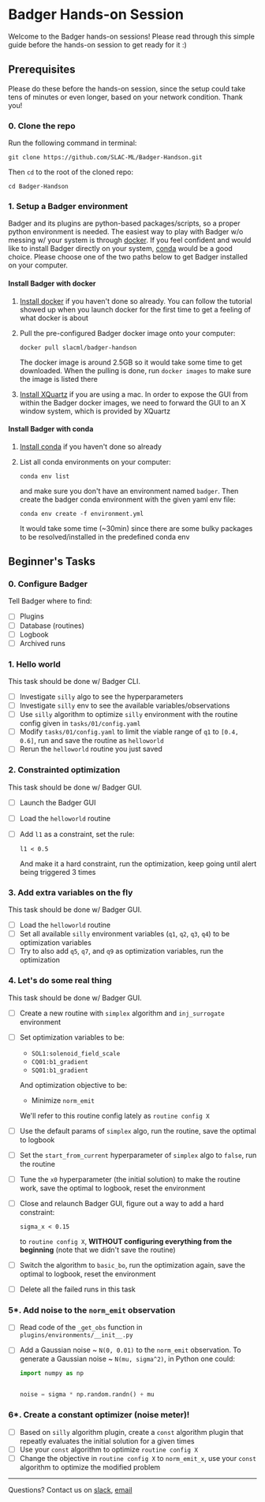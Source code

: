 # Badger Hands-on Session

Welcome to the Badger hands-on sessions! Please read through this simple guide before the hands-on session to get ready for it :)

## Prerequisites

Please do these before the hands-on session, since the setup could take tens of minutes or even longer, based on your network condition. Thank you!

### 0. Clone the repo

Run the following command in terminal:

```
git clone https://github.com/SLAC-ML/Badger-Handson.git
```

Then `cd` to the root of the cloned repo:

```
cd Badger-Handson
```

### 1. Setup a Badger environment

Badger and its plugins are python-based packages/scripts, so a proper python environment is needed. The easiest way to play with Badger w/o messing w/ your system is through [docker](https://www.docker.com/). If you feel confident and would like to install Badger directly on your system, [conda](https://docs.conda.io/en/latest/) would be a good choice. Please choose one of the two paths below to get Badger installed on your computer.

#### Install Badger with docker

1. [Install docker](https://docs.docker.com/get-docker/) if you haven't done so already. You can follow the tutorial showed up when you launch docker for the first time to get a feeling of what docker is about
2. Pull the pre-configured Badger docker image onto your computer:

    ```
    docker pull slacml/badger-handson
    ```

    The docker image is around 2.5GB so it would take some time to get downloaded. When the pulling is done, run `docker images` to make sure the image is listed there
3. [Install XQuartz](https://www.xquartz.org/) if you are using a mac. In order to expose the GUI from within the Badger docker images, we need to forward the GUI to an X window system, which is provided by XQuartz

#### Install Badger with conda

1. [Install conda](https://docs.conda.io/projects/conda/en/latest/user-guide/install/index.html#regular-installation) if you haven't done so already
2. List all conda environments on your computer:

    ```
    conda env list
    ```

    and make sure you don't have an environment named `badger`. Then create the badger conda environment with the given yaml env file:

    ```
    conda env create -f environment.yml
    ```

    It would take some time (~30min) since there are some bulky packages to be resolved/installed in the predefined conda env

## Beginner's Tasks

### 0. Configure Badger

Tell Badger where to find:

- [ ] Plugins
- [ ] Database (routines)
- [ ] Logbook
- [ ] Archived runs

### 1. Hello world

This task should be done w/ Badger CLI.

- [ ] Investigate `silly` algo to see the hyperparameters
- [ ] Investigate `silly` env to see the available variables/observations
- [ ] Use `silly` algorithm to optimize `silly` environment with the routine config given in `tasks/01/config.yaml`
- [ ] Modify `tasks/01/config.yaml` to limit the viable range of `q1` to `[0.4, 0.6]`, run and save the routine as `helloworld`
- [ ] Rerun the `helloworld` routine you just saved

### 2. Constrainted optimization

This task should be done w/ Badger GUI.

- [ ] Launch the Badger GUI
- [ ] Load the `helloworld` routine
- [ ] Add `l1` as a constraint, set the rule:

    ```
    l1 < 0.5
    ```

    And make it a hard constraint, run the optimization, keep going until alert being triggered 3 times

### 3. Add extra variables on the fly

This task should be done w/ Badger GUI.

- [ ] Load the `helloworld` routine
- [ ] Set all available `silly` environment variables (`q1`, `q2`, `q3`, `q4`) to be optimization variables
- [ ] Try to also add `q5`, `q7`, and `q9` as optimization variables, run the optimization

### 4. Let's do some real thing

This task should be done w/ Badger GUI.

- [ ] Create a new routine with `simplex` algorithm and `inj_surrogate` environment
- [ ] Set optimization variables to be:

    - `SOL1:solenoid_field_scale`
    - `CQ01:b1_gradient`
    - `SQ01:b1_gradient`

    And optimization objective to be:

    - Minimize `norm_emit`

    We'll refer to this routine config lately as `routine config X`
- [ ] Use the default params of `simplex` algo, run the routine, save the optimal to logbook
- [ ] Set the `start_from_current` hyperparameter of `simplex` algo to `false`, run the routine
- [ ] Tune the `x0` hyperparameter (the initial solution) to make the routine work, save the optimal to logbook, reset the environment
- [ ] Close and relaunch Badger GUI, figure out a way to add a hard constraint:

    ```
    sigma_x < 0.15
    ```

    to `routine config X`, **WITHOUT configuring everything from the beginning** (note that we didn't save the routine)
- [ ] Switch the algorithm to `basic_bo`, run the optimization again, save the optimal to logbook, reset the environment
- [ ] Delete all the failed runs in this task

### 5*. Add noise to the `norm_emit` observation

- [ ] Read code of the `_get_obs` function in `plugins/environments/__init__.py`
- [ ] Add a Gaussian noise ~ `N(0, 0.01)` to the `norm_emit` observation. To generate a Gaussian noise ~ `N(mu, sigma^2)`, in Python one could:

    ```python
    import numpy as np


    noise = sigma * np.random.randn() + mu
    ```

### 6*. Create a constant optimizer (noise meter)!

- [ ] Based on `silly` algorithm plugin, create a `const` algorithm plugin that repeatly evaluates the initial solution for a given times
- [ ] Use your `const` algorithm to optimize `routine config X`
- [ ] Change the objective in `routine config X` to `norm_emit_x`, use your `const` algorithm to optimize the modified problem

---

Questions? Contact us on [slack](https://join.slack.com/share/enQtMzE2MjQ2OTI5MzY5OC00NzdkODkxY2NjN2IzYjIxOTBiMTBkMTQwMTVhYTYxOTc2NWEyYjczYTI2YjNkZjk4MzgzM2EyODJjNGY1YzE1), [email](mailto:zhezhang@slac.stanford.edu)
